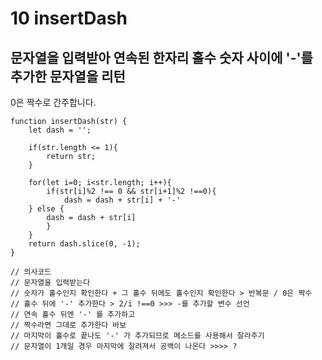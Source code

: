 # 10 insertDash

## 문자열을 입력받아 연속된 한자리 홀수 숫자 사이에 '-'를 추가한 문자열을 리턴 <br/>

0은 짝수로 간주합니다.<br/>

```
function insertDash(str) {
    let dash = '';

    if(str.length <= 1){
        return str;
    }

    for(let i=0; i<str.length; i++){
        if(str[i]%2 !== 0 && str[i+1]%2 !==0){
            dash = dash + str[i] + '-'
    } else {
        dash = dash + str[i]
        }
    }
    return dash.slice(0, -1);
}

// 의사코드
// 문자열을 입력받는다
// 숫자가 홀수인지 확인한다 + 그 홀수 뒤에도 홀수인지 확인한다 > 반복문 / 0은 짝수
// 홀수 뒤에 '-' 추가한다 > 2/i !==0 >>> -를 추가할 변수 선언
// 연속 홀수 뒤엔 '-' 를 추가하고
// 짝수라면 그대로 추가한다 바보
// 마지막이 홀수로 끝나도 '-' 가 추가되므로 메소드를 사용해서 잘라주기
// 문자열이 1개일 경우 마지막에 잘려져서 공백이 나온다 >>>> ?
```